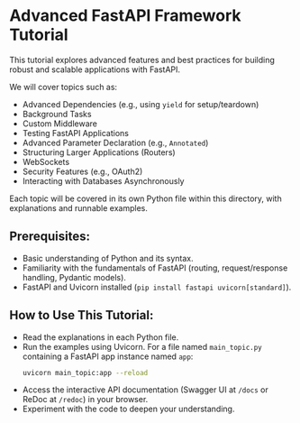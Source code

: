 # Advanced FastAPI Framework Tutorial

This tutorial explores advanced features and best practices for building robust and scalable applications with FastAPI.

We will cover topics such as:

*   Advanced Dependencies (e.g., using `yield` for setup/teardown)
*   Background Tasks
*   Custom Middleware
*   Testing FastAPI Applications
*   Advanced Parameter Declaration (e.g., `Annotated`)
*   Structuring Larger Applications (Routers)
*   WebSockets
*   Security Features (e.g., OAuth2)
*   Interacting with Databases Asynchronously

Each topic will be covered in its own Python file within this directory, with explanations and runnable examples.

## Prerequisites:

*   Basic understanding of Python and its syntax.
*   Familiarity with the fundamentals of FastAPI (routing, request/response handling, Pydantic models).
*   FastAPI and Uvicorn installed (`pip install fastapi uvicorn[standard]`).

## How to Use This Tutorial:

*   Read the explanations in each Python file.
*   Run the examples using Uvicorn. For a file named `main_topic.py` containing a FastAPI app instance named `app`:
    ```bash
    uvicorn main_topic:app --reload
    ```
*   Access the interactive API documentation (Swagger UI at `/docs` or ReDoc at `/redoc`) in your browser.
*   Experiment with the code to deepen your understanding. 